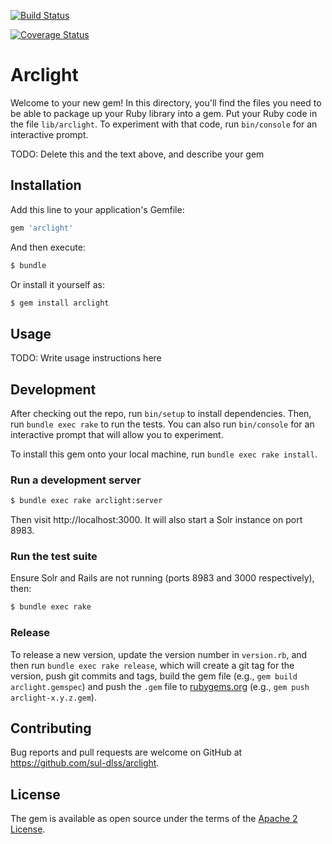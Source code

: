 [![Build Status](https://travis-ci.org/sul-dlss/arclight.svg?branch=master)](https://travis-ci.org/sul-dlss/arclight)

[![Coverage Status](https://coveralls.io/repos/github/sul-dlss/arclight/badge.svg?branch=master)](https://coveralls.io/github/sul-dlss/arclight?branch=master)

# Arclight

Welcome to your new gem! In this directory, you'll find the files you need to be able to package up your Ruby library into a gem. Put your Ruby code in the file `lib/arclight`. To experiment with that code, run `bin/console` for an interactive prompt.

TODO: Delete this and the text above, and describe your gem

## Installation

Add this line to your application's Gemfile:

```ruby
gem 'arclight'
```

And then execute:

```sh
$ bundle
```

Or install it yourself as:

```sh
$ gem install arclight
```

## Usage

TODO: Write usage instructions here

## Development

After checking out the repo, run `bin/setup` to install dependencies. Then, run `bundle exec rake` to run the tests. You can also run `bin/console` for an interactive prompt that will allow you to experiment.

To install this gem onto your local machine, run `bundle exec rake install`.

### Run a development server

```sh
$ bundle exec rake arclight:server
```

Then visit http://localhost:3000. It will also start a Solr instance on port 8983.

### Run the test suite

Ensure Solr and Rails are not running (ports 8983 and 3000 respectively), then:

```sh
$ bundle exec rake
```

### Release

To release a new version, update the version number in `version.rb`, and then run `bundle exec rake release`, which will create a git tag for the version, push git commits and tags, build the gem file (e.g., `gem build arclight.gemspec`) and push the `.gem` file to [rubygems.org](https://rubygems.org) (e.g., `gem push arclight-x.y.z.gem`).

## Contributing

Bug reports and pull requests are welcome on GitHub at https://github.com/sul-dlss/arclight.

## License

The gem is available as open source under the terms of the [Apache 2 License](https://opensource.org/licenses/Apache-2.0).
